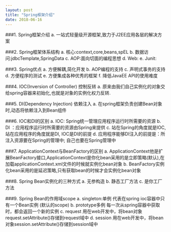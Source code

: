 ```yaml
---
layout: post
title: "Spring框架介绍"
date: 2018-06-16
---
```


###1. Spring框架介绍
	a. 一站式轻量级开源框架,致力于J2EE应用各层的解决方案

###2. Spring框架体系结构
	a. 核心:context,core,beans,spEL
	b. 数据访问:jdbcTemplate,SpringData
	c. AOP:面向切面的编程思想
	d. Web:
	e. Junit:
	
###3. Spring优点
	a. 方便解耦,简化开发
	b. AOP编程的支持
	c. 声明式事务的支持
	d. 方便程序的测试
	e. 方便集成各种优秀的框架
	f. 降低JavaEE API的使用难度
	
###4. IOC(Inversion of Controller) 控制反转
	a. 原来由我们自己实例化的对象交给spring容器来初始化,也就是对象的实例化权力反转.

###5. DI(Dependency Injection) 依赖注入
	a. 在spring框架负责创建Bean对象时,动态将依赖注入到Bean组件

###6. IOC和DI的区别
	a. IOC: Spring统一管理应用程序运行时所需要的资源
	b. DI ：应用程序运行时所需要的资源由Spring来提供
	c. 站在Spring的角度就是IOC, 站在应用程序的角度就是DI, IOC是DI的前提
	d. 应用程序能够DI注入的前提是：所注入资源要在Spring的管理中; 自己也要在Spring管理中
	
###7. ApplicationContext与BeanFactory的区别
	a. ApplicationContext他是扩展BeanFactory接口,ApplicationContext是你化bean采用的是立即策略(默认),在加载applicationContext.xml文件的时候就实例化bean对象
	b. BeanFactory实例化bean采用的是延迟策略,只有获取bean的时候才会实例化bean对象

###8. Spring Bean实例化的三种方式
	a. 无参构造
	b. 静态工厂方法
	c. 是你工厂方法

###9. Spring Bean的作用域scope
	a. singleton:单例 代表在spring ioc容器中只有一个Bean实例 (默认的scope)
	b. prototype多例 每一次从spring容器中获取时，都会返回一个新的实例
	c. request 用在web开发中，将bean对象request.setAttribute()存储到request域中
	d. session 用在web开发中，将bean对象session.setAttribute()存储到session域中
	
